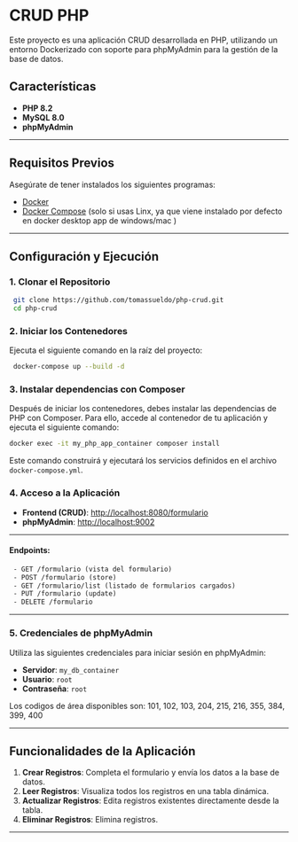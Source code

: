 # CRUD PHP

Este proyecto es una aplicación CRUD desarrollada en PHP, utilizando un entorno Dockerizado con soporte para phpMyAdmin
para la gestión de la base de datos.

## Características

- **PHP 8.2**
- **MySQL 8.0**
- **phpMyAdmin**

---

## Requisitos Previos

Asegúrate de tener instalados los siguientes programas:

- [Docker](https://docs.docker.com/get-docker/)
- [Docker Compose](https://docs.docker.com/compose/install/) (solo si usas Linx, ya que viene instalado por defecto en
  docker desktop app de windows/mac )

---

## Configuración y Ejecución

### 1. Clonar el Repositorio

```bash
 git clone https://github.com/tomassueldo/php-crud.git
 cd php-crud
```

### 2. Iniciar los Contenedores

Ejecuta el siguiente comando en la raíz del proyecto:

```bash
 docker-compose up --build -d
```

### 3. Instalar dependencias con Composer

Después de iniciar los contenedores, debes instalar las dependencias de PHP con Composer. Para ello, accede al
contenedor de tu aplicación y ejecuta el siguiente comando:

```bash
docker exec -it my_php_app_container composer install
```

Este comando construirá y ejecutará los servicios definidos en el archivo `docker-compose.yml`.

### 4. Acceso a la Aplicación

- **Frontend (CRUD)**: [http://localhost:8080/formulario](http://localhost:8080/formulario)
- **phpMyAdmin**: [http://localhost:9002](http://localhost:9002)

----

#### Endpoints:

```diff
 - GET /formulario (vista del formulario)
 - POST /formulario (store)
 - GET /formulario/list (listado de formularios cargados)
 - PUT /formulario (update)
 - DELETE /formulario
```
---
### 5. Credenciales de phpMyAdmin

Utiliza las siguientes credenciales para iniciar sesión en phpMyAdmin:

- **Servidor**: `my_db_container`
- **Usuario**: `root`
- **Contraseña**: `root`

Los codigos de área disponibles son: 101, 102, 103, 204, 215, 216, 355, 384, 399, 400


---

## Funcionalidades de la Aplicación

1. **Crear Registros**: Completa el formulario y envía los datos a la base de datos.
2. **Leer Registros**: Visualiza todos los registros en una tabla dinámica.
3. **Actualizar Registros**: Edita registros existentes directamente desde la tabla.
4. **Eliminar Registros**: Elimina registros.

---

```

